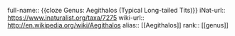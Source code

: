 full-name:: {{cloze Genus: Aegithalos (Typical Long-tailed Tits)}}
iNat-url:: https://www.inaturalist.org/taxa/7275
wiki-url:: http://en.wikipedia.org/wiki/Aegithalos
alias:: [[Aegithalos]]
rank:: [[genus]]